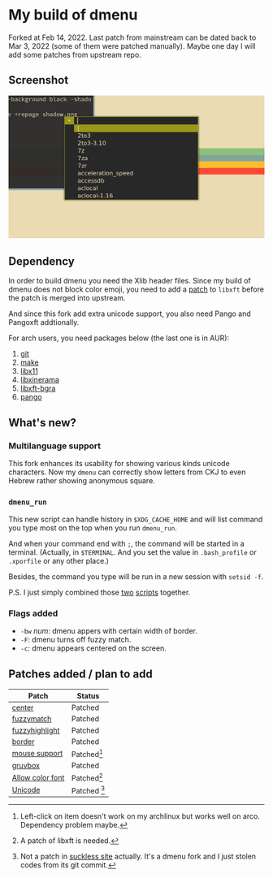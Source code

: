 # My build of dmenu
Forked at Feb 14, 2022. Last patch from mainstream can be dated back to Mar 3,
2022 (some of them were patched manually). Maybe one day I will add some
patches from upstream repo.

## Screenshot
![Screenshot](screenshot.png 'Screenshot')
## Dependency
In order to build dmenu you need the Xlib header files. Since my build of dmenu
does not block color emoji, you need to add a
[patch](https://aur.archlinux.org/packages/libxft-bgra/) to `libxft` before the
patch is merged into upstream.

And since this fork add extra unicode support, you also need Pango and Pangoxft
addtionally.

For arch users, you need packages below (the last one is in AUR):
1. [git](https://archlinux.org/packages/extra/x86_64/git/)
2. [make](https://archlinux.org/packages/core/x86_64/make/)
3. [libx11](https://archlinux.org/packages/extra/x86_64/libx11/)
4. [libxinerama](https://archlinux.org/packages/extra/x86_64/libxinerama/)
5. [libxft-bgra](https://aur.archlinux.org/packages/libxft-bgra)
6. [pango](https://archlinux.org/packages/extra/x86_64/pango/)

## What's new?
### Multilanguage support
This fork enhances its usability for showing various kinds unicode characters.
Now my `dmenu` can correctly show letters from CKJ to even Hebrew rather
showing anonymous square.

### `dmenu_run`
This new script can handle history in `$XDG_CACHE_HOME` and will list command
you type most on the top when you run `dmenu_run`.

And when your command end with `;`, the command will be started in a terminal.
(Actually, in `$TERMINAL`. And you set the value in `.bash_profile` or
`.xporfile` or any other place.)

Besides, the command you type will be run in a new session with `setsid -f`.

P.S. I just simply combined those
[two](https://tools.suckless.org/dmenu/scripts/dmenu_run_with_command_history)
[scripts](https://tools.suckless.org/dmenu/scripts/dmenu_run_i) together.
### Flags added
* `-bw` *num*: dmenu appers with certain width of border.
* `-F`: dmenu turns off fuzzy match.
* `-c`: dmenu appears centered on the screen.
## Patches added / plan to add
Patch | Status |
---|---|
[center](https://tools.suckless.org/dmenu/patches/center/)  | Patched |
[fuzzymatch](https://tools.suckless.org/dmenu/patches/fuzzymatch/) | Patched|
[fuzzyhighlight](https://tools.suckless.org/dmenu/patches/fuzzyhighlight/) | Patched|
[border](https://tools.suckless.org/dmenu/patches/border/) | Patched |
[mouse support](https://tools.suckless.org/dmenu/patches/mouse-support/) | Patched[^1] |
[gruvbox](https://tools.suckless.org/dmenu/patches/gruvbox/) | Patched |
[Allow color font](https://tools.suckless.org/dmenu/patches/allow-color-font/) | Patched[^2] |
[Unicode](https://github.com/akash-akya/dmenu-unicode)| Patched [^3]|

[^1]:Left-click on item doesn't work on my archlinux but works well on
  arco. Dependency problem maybe.

[^2]:A patch of libxft is needed.

[^3]:Not a patch in [suckless site](https://tools.suckless.org/dmenu/patches/)
  actually. It's a dmenu fork and I just stolen codes from its git commit.
